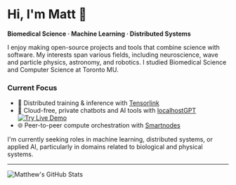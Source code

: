 # Hi, I'm Matt 👋

**Biomedical Science · Machine Learning · Distributed Systems**

I enjoy making open-source projects and tools that combine science with software. My interests span various fields, including neuroscience, wave and particle physics, astronomy, and robotics. I studied Biomedical Science and Computer Science at Toronto MU.

### Current Focus

* 🧠 Distributed training & inference with [Tensorlink](https://github.com/smartnodes-lab/tensorlink)
* 🤖 Cloud-free, private chatbots and AI tools with [localhostGPT](https://github.com/mattjhawken/localhostGPT)
  <a href="https://smartnodes.ca/tensorlink/localhostGPT" target="_blank">
    <img src="https://img.shields.io/badge/Demo-00cc66?logo=pytorch&logoColor=white&color=c11" alt="Try Live Demo"/>
  </a>
* 🌐 Peer-to-peer compute orchestration with [Smartnodes](https://github.com/smartnodes-lab/smartnodes)

I'm currently seeking roles in machine learning, distributed systems, or applied AI, particularly in domains related to biological and physical systems.

---

![Matthew's GitHub Stats](https://github-readme-stats.vercel.app/api?username=mattjhawken&show_icons=true&theme=radical)
<!--
**mattjhawken/mattjhawken** is a ✨ _special_ ✨ repository because its `README.md` (this file) appears on your GitHub profile.

Here are some ideas to get you started:

- 🔭 I’m currently working on ...
- 🌱 I’m currently learning ...
- 👯 I’m looking to collaborate on ...
- 🤔 I’m looking for help with ...
- 💬 Ask me about ...
- 📫 How to reach me: ...
- 😄 Pronouns: ...
- ⚡ Fun fact: ...
---

-->
